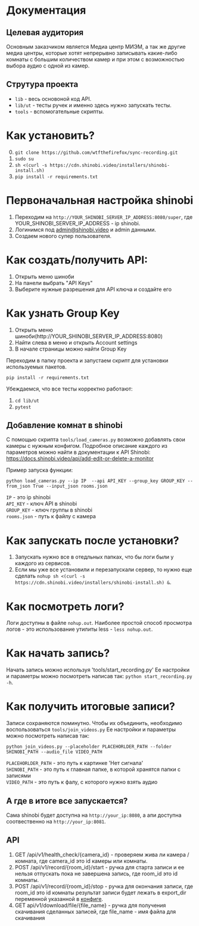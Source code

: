 # Документация
## Целевая аудитория
Основным заказчиком является Медиа центр МИЭМ, а так же другие медиа центры, которые хотят непрерывно записывать какие-либо комнаты с большим количеством камер и при этом с возможностью выбора аудио с одной из камер.

## Струтура проекта
* `lib` - весь основоной код API.
* `lib/ut` - тесты ручек и именно здесь нужно запускать тесты.
* `tools` - вспомогательные скрипты.

# Как установить?
0. `git clone https://github.com/wtfthefirefox/sync-recording.git`
1. `sudo su`
2. `sh <(curl -s https://cdn.shinobi.video/installers/shinobi-install.sh)`
3. `pip install -r requirements.txt`

# Первоначальная настройка shinobi
1. Переходим на `http://YOUR_SHINOBI_SERVER_IP_ADDRESS:8080/super`, где YOUR_SHINOBI_SERVER_IP_ADDRESS - ip shinobi.
2. Логинимся под admin@shinobi.video и admin данными.
3. Создаем нового супер пользователя.

# Как создать/получить API:
1. Открыть меню шиноби
2. На панели выбрать "API Keys"
3. Выберите нужные разрешения для API ключа и создайте его

# Как узнать Group Key
1. Открыть меню шиноби(http://YOUR_SHINOBI_SERVER_IP_ADDRESS:8080)
2. Найти слева в меню и открыть Account settings 
3. В начале страницы можно найти Group Key

Переходим в папку проекта и запустаем скрипт для установки используемых пакетов.

`pip install -r requirements.txt`

Убеждаемся, что все тесты корректно работают:
1. `cd lib/ut`
2. `pytest`

## Добавление комнат в shinobi
С помощью скрипта `tools/load_cameras.py` возможно добавлять свои камеры с нужным конфигом.
Подробное описание каждого из параметров можно найти в документации к API Shinobi:
<https://docs.shinobi.video/api/add-edit-or-delete-a-monitor>

Пример запуска функции:
```
python load_cameras.py --ip IP  --api API_KEY --group_key GROUP_KEY --from_json True --input_json rooms.json
```
`IP` - это ip shinobi<br/>
`API_KEY` - ключ API в shinobi<br/>
`GROUP_KEY` - ключ группы в shinobi<br/>
`rooms.json` - путь к файлу с камера

# Как запускать после установки?
1. Запускать нужно все в отедльных папках, что бы логи были у каждого из сервисов.
2. Если мы уже все установили и перезапускали сервер, то нужно еще сделать `nohup sh <(curl -s https://cdn.shinobi.video/installers/shinobi-install.sh) &`.

# Как посмотреть логи?
Логи доступны в файле `nohup.out`. Наиболее простой способ просмотра логов - это использование утилиты less - `less nohup.out`.

# Как начать запись?
Начать запись можно используя 'tools/start_recording.py' Ее настройки и параметры можно посмотреть написав так: `python start_recording.py -h`.

# Как получить итоговые записи?
Записи сохраняются поминутно. Чтобы их объединить, необходимо воспользоваться `tools/join_videos.py` Ее настройки и параметры можно посмотреть написав так:
```
python join_videos.py --placeholder PLACEHORLDER_PATH --folder SHINOBI_PATH --audio_file VIDEO_PATH
```
`PLACEHORLDER_PATH` - это путь к картинке 'Нет сигнала'<br/>
`SHINOBI_PATH` - это путь к главная папке, в которой хранятся папки с записями<br/>
`VIDEO_PATH` - это путь к фалу, с которого нужно взять аудио

## А где в итоге все запускается?
Сама shinobi будет доступна на `http://your_ip:8080`, а апи доступна соотвественно на `http://your_ip:8081`.

## API
1. GET /api/v1/health_check/{camera_id} - проверяем жива ли камера / комната, где camera_id это id камеры или комнаты.
2. POST /api/v1/record/{room_id}/start - ручка для старта записи и ее нельзя отпускать пока не завершена запись, где room_id это id комнаты.
3. POST /api/v1/record/{room_id}/stop - ручка для окончания записи, где room_id это id комнаты результат записи будет лежать в export_dir переменной указанной в [конфиге](../settings.yaml).
4. GET api/v1/download/file/{file_name} - ручка для получения скачивания сделанных записей, где file_name - имя файла для скачивания
